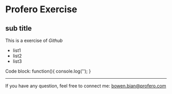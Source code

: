 # Profero Exercise

## sub title

This is a exercise of *Github*

* list1
* list2
* list3

Code block:
    function(){
    	console.log('');
    }
	
-----------

If you have any question, feel free to connect me: <bowen.bian@profero.com>

